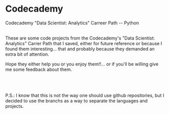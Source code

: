# Codecademy
Codecademy "Data Scientist: Analytics" Carreer Path -- Python  
<br />

These are some code projects from the Codecademy's "Data Scientist: Analytics" Carrer Path that I saved, either for future reference or because I found them interesting... that and probably because they demanded an extra bit of attention.

Hope they either help you or you enjoy them!!... or if you'll be willing give me some feedback about them.
<br />  
<br />
  
<br />
P.S.: I know that this is not the way one should use github repositories, but I decided to use the branchs as a way to separate the languages and projects.